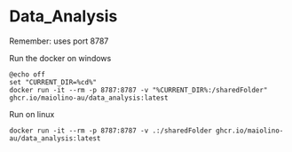 # Data_Analysis


Remember: uses port 8787


Run the docker on windows

```
@echo off
set "CURRENT_DIR=%cd%"
docker run -it --rm -p 8787:8787 -v "%CURRENT_DIR%:/sharedFolder" ghcr.io/maiolino-au/data_analysis:latest
```

Run on linux

```
docker run -it --rm -p 8787:8787 -v .:/sharedFolder ghcr.io/maiolino-au/data_analysis:latest
```
